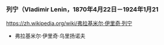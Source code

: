 ### 列宁（Vladimir Lenin，1870年4月22日－1924年1月21
https://zh.wikipedia.org/wiki/弗拉基米尔·伊里奇·列宁
- 弗拉基米尔·伊里奇·乌里扬诺夫
